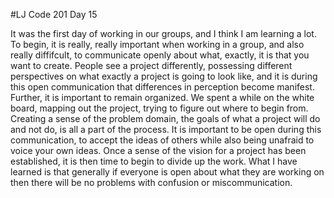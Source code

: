 #LJ Code 201 Day 15

It was the first day of working in our groups, and I think I am learning a lot. To begin, it is really, really important when working in a group, and also really diffifcult, to communicate openly about what, exactly, it is that you want to create. People see a project differently, possessing different perspectives on what exactly a project is going to look like, and it is during this open communication that differences in perception become manifest. Further, it is important to remain organized. We spent a while on the white board, mapping out the project, trying to figure out where to begin from. Creating a sense of the problem domain, the goals of what a project will do and not do, is all a part of the process. It is important to be open during this communication, to accept the ideas of others while also being unafraid to voice your own ideas. Once a sense of the vision for a project has been established, it is then time to begin to divide up the work. What I have learned is that generally if everyone is open about what they are working on then there will be no problems with confusion or miscommunication. 